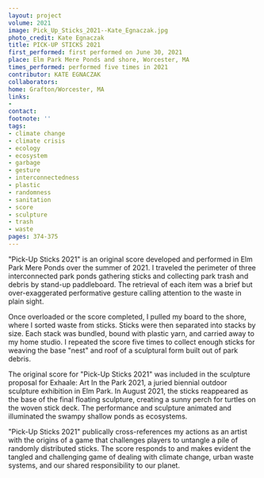```yaml
---
layout: project
volume: 2021
image: Pick_Up_Sticks_2021--Kate_Egnaczak.jpg
photo_credit: Kate Egnaczak
title: PICK-UP STICKS 2021
first_performed: first performed on June 30, 2021
place: Elm Park Mere Ponds and shore, Worcester, MA
times_performed: performed five times in 2021
contributor: KATE EGNACZAK
collaborators:
home: Grafton/Worcester, MA
links:
-
contact:
footnote: ''
tags:
- climate change
- climate crisis
- ecology
- ecosystem
- garbage
- gesture
- interconnectedness
- plastic
- randomness
- sanitation
- score
- sculpture
- trash
- waste
pages: 374-375
---
```


"Pick-Up Sticks 2021" is an original score developed and performed in Elm Park Mere Ponds over the summer of 2021. I traveled the perimeter of three interconnected park ponds gathering sticks and collecting park trash and debris by stand-up paddleboard. The retrieval of each item was a brief but over-exaggerated performative gesture calling attention to the waste in plain sight. 

Once overloaded or the score completed, I pulled my board to the shore, where I sorted waste from sticks. Sticks were then separated into stacks by size. Each stack was bundled, bound with plastic yarn, and carried away to my home studio. I repeated the score five times to collect enough sticks for weaving the base "nest" and roof of a sculptural form built out of park debris. 

The original score for "Pick-Up Sticks 2021" was included in the sculpture proposal for Exhaale: Art In the Park 2021, a juried biennial outdoor sculpture exhibition in Elm Park. In August 2021, the sticks reappeared as the base of the final floating sculpture, creating a sunny perch for turtles on the woven stick deck. The performance and sculpture animated and illuminated the swampy shallow ponds as ecosystems. 

"Pick-Up Sticks 2021" publically cross-references my actions as an artist with the origins of a game that challenges players to untangle a pile of randomly distributed sticks. The score responds to and makes evident the tangled and challenging game of dealing with climate change, urban waste systems, and our shared responsibility to our planet.